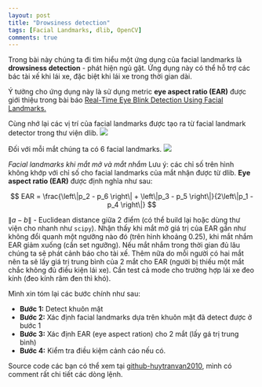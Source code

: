 ```yaml
---
layout: post
title: "Drowsiness detection"
tags: [Facial Landmarks, dlib, OpenCV]
comments: true
---
```


Trong bài này chúng ta đi tìm hiểu một ứng dụng của facial landmarks là **drowsiness detection** - phát hiện ngủ gật. Ứng dụng này có thể hỗ trợ các bác tài xế khi lái xe, đặc biệt khi lái xe trong thời gian dài. 

Ý tưởng cho ứng dụng này là sử dụng metric **eye aspect ratio (EAR)** được giới thiệu trong bài báo [Real-Time Eye Blink Detection Using Facial Landmarks.](http://vision.fe.uni-lj.si/cvww2016/proceedings/papers/05.pdf)

Cùng nhớ lại các vị trí của facial landmarks được tạo ra từ facial landmark detector trong thư viện dlib.
<img src="https://camo.githubusercontent.com/4d074bd6665655e2b8267d665a0cf72d5002ff2eecac61ecf3c516a6b6605880/68747470733a2f2f7777772e7079696d6167657365617263682e636f6d2f77702d636f6e74656e742f75706c6f6164732f323031372f30342f66616369616c5f6c616e646d61726b735f36386d61726b75702d373638783631392e6a7067">

Đối với mỗi mắt chúng ta có 6 facial landmarks. 
<img src="https://www.pyimagesearch.com/wp-content/uploads/2017/04/blink_detection_plot.jpg">

*Facial landmarks khi mắt mở và mắt nhắm*
Lưu ý: các chỉ số trên hình không khớp với chỉ số cho facial landmarks của mắt nhận được từ dlib.
**Eye aspect ratio (EAR)** được định nghĩa như sau:

$$ EAR = \frac{\left\|p_2 - p_6 \right\| + \left\|p_3 - p_5 \right\|}{2\left\|p_1 - p_4 \right\|} $$

$\left\| a - b\right\|$ - Euclidean distance giữa 2 điểm (có thể build lại hoặc dùng thư viện cho nhanh như `scipy`).
Nhận thấy khi mắt mở giá trị của EAR gần như không đổi quanh một ngưỡng nào đó (trên hình khoảng 0.25), khi mắt nhắm EAR giảm xuống (cần set ngưỡng). Nếu mắt nhắm trong thời gian đủ lâu chúng ta sẽ phát cảnh báo cho tài xế. Thêm nữa do mỗi người có hai mắt nên ta sẽ lấy giá trị trung bình của 2 mắt cho EAR (người bị thiếu một mắt chắc không đủ điều kiện lái xe). Cần test cả mode cho trường hợp lái xe đeo kính (đeo kính râm đen thì khó).

Mình xin tóm lại các bước chính như sau:
* **Bước 1:** Detect khuôn mặt
* **Bước 2:** Xác định facial landmarks dựa trên khuôn mặt đã detect được ở bước 1
* **Bước 3:** Xác định EAR (eye aspect ration) cho 2 mắt (lấy gá trị trung bình)
* **Bước 4:** Kiểm tra điều kiệm cảnh cáo nếu có.

Source code các bạn có thể xem tại [github-huytranvan2010](https://github.com/huytranvan2010/Drowsiness-Detection), mình có comment rất chi tiết các dòng lệnh.






